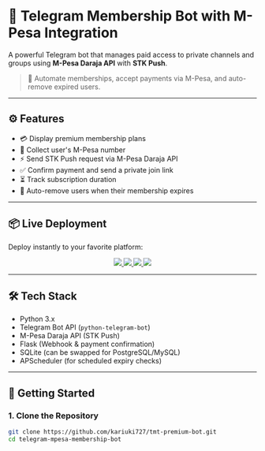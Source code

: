 # 💬 Telegram Membership Bot with M-Pesa Integration

A powerful Telegram bot that manages paid access to private channels and groups using **M-Pesa Daraja API** with **STK Push**.

> 🔐 Automate memberships, accept payments via M-Pesa, and auto-remove expired users.

---

## ⚙️ Features

- 💳 Display premium membership plans
- 📱 Collect user's M-Pesa number
- ⚡ Send STK Push request via M-Pesa Daraja API
- ✅ Confirm payment and send a private join link
- ⏳ Track subscription duration
- 🚪 Auto-remove users when their membership expires

---

## 📦 Live Deployment

Deploy instantly to your favorite platform:

<p align="center">
  <a href="https://console.koyeb.com" target="_blank">
    <img src="https://img.shields.io/badge/Deploy%20to-Koyeb-blue?logo=koyeb&style=for-the-badge" />
  </a>
  <a href="https://replit.com/import/github/kariuki727/tmt-premium-bot" target="_blank">
    <img src="https://img.shields.io/badge/Deploy%20to-Replit-purple?logo=replit&style=for-the-badge" />
  </a>
  <a href="https://render.com/deploy" target="_blank">
    <img src="https://img.shields.io/badge/Deploy%20to-Render-darkblue?logo=render&style=for-the-badge" />
  </a>
  <a href="https://heroku.com/deploy?template=https://github.com/kariuki727/tmt-premium-bot" target="_blank">
    <img src="https://img.shields.io/badge/Deploy%20to-Heroku-430098?logo=heroku&style=for-the-badge" />
  </a>
</p>

---

## 🛠️ Tech Stack

- Python 3.x
- Telegram Bot API (`python-telegram-bot`)
- M-Pesa Daraja API (STK Push)
- Flask (Webhook & payment confirmation)
- SQLite (can be swapped for PostgreSQL/MySQL)
- APScheduler (for scheduled expiry checks)

---

## 🚀 Getting Started

### 1. Clone the Repository
```bash
git clone https://github.com/kariuki727/tmt-premium-bot.git
cd telegram-mpesa-membership-bot
